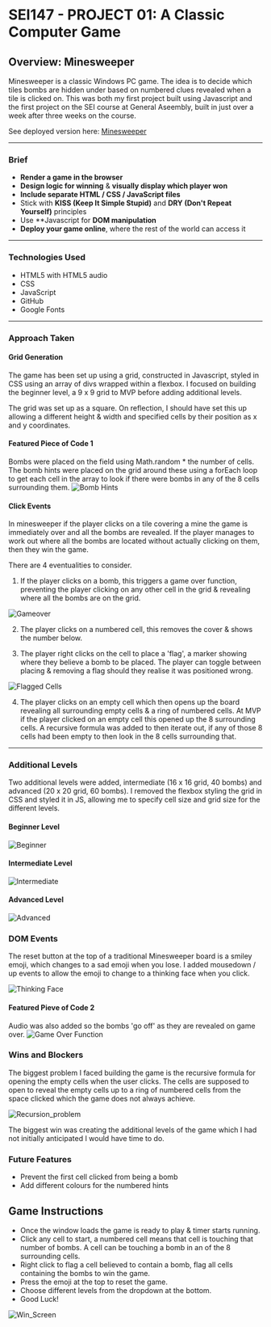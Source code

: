 # SEI147 - PROJECT 01: A Classic Computer Game 

## Overview: Minesweeper

Minesweeper is a classic Windows PC game. The idea is to decide which tiles bombs are hidden under based on numbered clues revealed when a tile is clicked on. This was both my first project built using Javascript and the first project on the SEI course at General Aseembly, built in just over a week after three weeks on the course. 

See deployed version here: [Minesweeper](https://kamcconnell1.github.io/sei-project-one/)

-----

### Brief

* **Render a game in the browser**
* **Design logic for winning** & **visually display which player won**
* **Include separate HTML / CSS / JavaScript files**
* Stick with **KISS (Keep It Simple Stupid)** and **DRY (Don't Repeat Yourself)** principles
* Use **Javascript for **DOM manipulation**
* **Deploy your game online**, where the rest of the world can access it

-----

### Technologies Used
* HTML5 with HTML5 audio
* CSS
* JavaScript 
* GitHub
* Google Fonts

----

### Approach Taken 

#### Grid Generation
The game has been set up using a grid, constructed in Javascript, styled in CSS using an array of divs wrapped within a flexbox. I focused on building the beginner level, a 9 x 9 grid to MVP before adding additional levels.

The grid was set up as a square. On reflection, I should have set this up allowing a different height & width and specified cells by their position as x and y coordinates.

#### Featured Piece of Code 1
Bombs were placed on the field using Math.random * the number of cells. The bomb hints were placed on the grid around these using a forEach loop to get each cell in the array to look if there were bombs in any of the 8 cells surrounding them.
![Bomb Hints](./images/code1.png)

#### Click Events
In minesweeper if the player clicks on a tile covering a mine the game is immediately over and all the bombs are revealed. If the player manages to work out where all the bombs are located without actually clicking on them, then they win the game.

There are 4 eventualities to consider. <br>
1. If the player clicks on a bomb, this triggers a game over function, preventing the player clicking on any other cell in the grid & revealing where all the bombs are on the grid.

![Gameover](./images/gameover.png)

2. The player clicks on a numbered cell, this removes the cover & shows the number below. 

3. The player right clicks on the cell to place a 'flag', a marker showing where they believe a bomb to be placed. The player can toggle between placing & removing a flag should they realise it was positioned wrong.

![Flagged Cells](./images/flagged_cells.png)

4. The player clicks on an empty cell which then opens up the board revealing all surrounding empty cells & a ring of numbered cells. At MVP if the player clicked on an empty cell this opened up the 8 surrounding cells. A recursive formula was added to then iterate out, if any of those 8 cells had been empty to then look in the 8 cells surrounding that.

----

### Additional Levels
Two additional levels were added, intermediate (16 x 16 grid, 40 bombs) and advanced (20 x 20 grid, 60 bombs). I removed the flexbox styling the grid in CSS and styled it in JS, allowing me to specify cell size and grid size for the different levels. 

#### Beginner Level
![Beginner](./images/beginner_screenshot.png)

#### Intermediate Level
![Intermediate](./images/intermediate_screenshot.png)

#### Advanced Level
![Advanced](./images/advanced_screenshot.png)

### DOM Events
The reset button at the top of a traditional Minesweeper board is a smiley emoji, which changes to a sad emoji when you lose. I added mousedown / up events to allow the emoji to change to a thinking face when you click.

![Thinking Face](./images/thinking_face.png)

#### Featured Pieve of Code 2
Audio was also added so the bombs 'go off' as they are revealed on game over.
![Game Over Function](./images/code2.png)


### Wins and Blockers
The biggest problem I faced building the game is the recursive formula for opening the empty cells when the user clicks. The cells are supposed to open to reveal the empty cells up to a ring of numbered cells from the space clicked which the game does not always achieve. 

![Recursion_problem](./images/empty_cells.png)

The biggest win was creating the additional levels of the game which I had not initially anticipated I would have time to do.

### Future Features

- Prevent the first cell clicked from being a bomb
- Add different colours for the numbered hints

## Game Instructions

* Once the window loads the game is ready to play & timer starts running. 
* Click any cell to start, a numbered cell means that cell is touching that number of bombs. A cell can be touching a bomb in an of the 8 surrounding cells.
* Right click to flag a cell believed to contain a bomb, flag all cells containing the bombs to win the game.
* Press the emoji at the top to reset the game.
* Choose different levels from the dropdown at the bottom.
* Good Luck!

![Win_Screen](./images/win_screen.png)